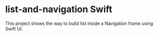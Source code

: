 # list-and-navigation Swift
This project shows the way to bulid list inside a Navigation frame using Swift UI.
